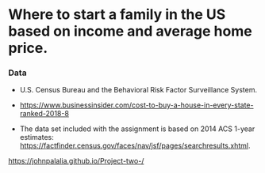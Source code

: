 # Where to start a family in the US based on income and average home price.

### Data 
* U.S. Census Bureau and the Behavioral Risk Factor Surveillance System.
* https://www.businessinsider.com/cost-to-buy-a-house-in-every-state-ranked-2018-8

* The data set included with the assignment is based on 2014 ACS 1-year estimates: https://factfinder.census.gov/faces/nav/jsf/pages/searchresults.xhtml.


https://johnpalalia.github.io/Project-two-/

